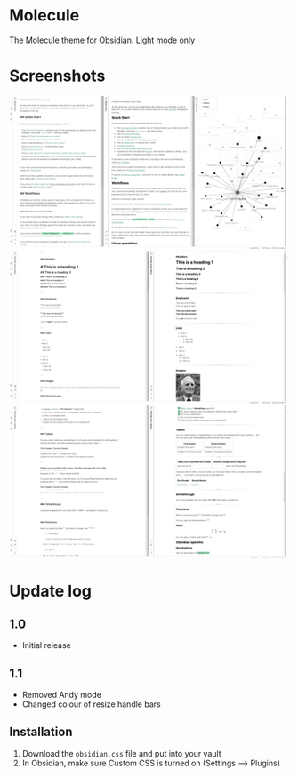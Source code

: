# Molecule
The Molecule theme for Obsidian. Light mode only

# Screenshots
![Screenshot 1](images/Screenshot1.png)
![Screenshot 2](images/Screenshot2.png)
![Screenshot 3](images/Screenshot3.png)

# Update log
## 1.0
- Initial release

## 1.1
- Removed Andy mode
- Changed colour of resize handle bars

## Installation
1. Download the `obsidian.css` file and put into your vault
2. In Obsidian, make sure Custom CSS is turned on (Settings --> Plugins)
